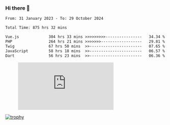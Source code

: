 ### Hi there 👋
<!--START_SECTION:waka-->

```txt
From: 31 January 2023 - To: 29 October 2024

Total Time: 875 hrs 32 mins

Vue.js             304 hrs 33 mins >>>>>>>>>----------------   34.34 %
PHP                264 hrs 21 mins >>>>>>>------------------   29.81 %
Twig               67 hrs 50 mins  >>-----------------------   07.65 %
JavaScript         58 hrs 18 mins  >>-----------------------   06.57 %
Dart               56 hrs 23 mins  >>-----------------------   06.36 %
```

<!--END_SECTION:waka-->
<!-- 
- 🔭 I’m currently working on ...
- 🌱 I’m currently learning ...
- 👯 I’m looking to collaborate on ...
- 🤔 I’m looking for help with ...
- 💬 Ask me about ...
- 📫 How to reach me: ...
- 😄 Pronouns: ...
- ⚡ Fun fact: ... -->


<figure><embed src="https://wakatime.com/share/@jakihanif/43c5af78-a69f-4ced-8cfc-b0822aa9be8f.svg"></embed></figure>

[![trophy](https://github-profile-trophy.vercel.app/?username=jakihanif23&rank=-A,-A)](https://github.com/jakihanif23)
